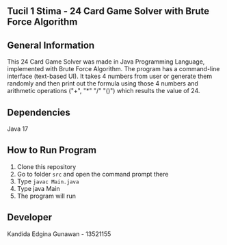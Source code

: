 ## Tucil 1 Stima - 24 Card Game Solver with Brute Force Algorithm


## General Information

This 24 Card Game Solver was made in Java Programming Language, implemented with Brute Force Algorithm. The program has a command-line interface (text-based UI). It takes 4 numbers from user or generate them randomly and then print out the formula using those 4 numbers and arithmetic operations ("+", "*" "/" "()") which results the value of 24. 

## Dependencies
Java 17

## How to Run Program
1. Clone this repository
2. Go to folder `src` and open the command prompt there
3. Type `javac Main.java` 
4. Type java Main
5. The program will run

## Developer
Kandida Edgina Gunawan - 13521155
